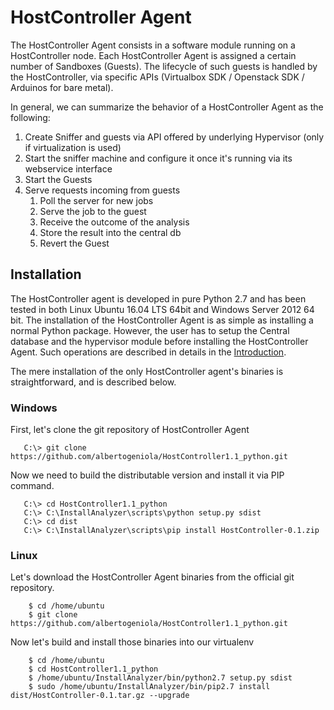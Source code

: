 # HostController Agent

The HostController Agent consists in a software module running on a HostController node.
Each HostController Agent is assigned a certain number of Sandboxes (Guests). The lifecycle of such guests is handled by the HostController, via specific APIs (Virtualbox SDK / Openstack SDK / Arduinos for bare metal).

In general, we can summarize the behavior of a HostController Agent as the following:

 1. Create Sniffer and guests via API offered by underlying Hypervisor (only if virtualization is used)
 1. Start the sniffer machine and configure it once it's running via its webservice interface
 1. Start the Guests
 1. Serve requests incoming from guests
    1. Poll the server for new jobs
    1. Serve the job to the guest
    1. Receive the outcome of the analysis
    1. Store the result into the central db
    1. Revert the Guest

## Installation
The HostController agent is developed in pure Python 2.7 and has been tested in both Linux Ubuntu 16.04 LTS 64bit and Windows Server 2012 64 bit.
The installation of the HostController Agent is as simple as installing a normal Python package. However, the user has to setup the Central database and the hypervisor module before installing the HostController Agent. Such operations are described in details in the [Introduction](https://bitbucket.org/albertogeniola/thething/overview).

The mere installation of the only HostController agent's binaries is straightforward, and is described below.

### Windows
First, let's clone the git repository of HostController Agent

```
   C:\> git clone https://github.com/albertogeniola/HostController1.1_python.git
```

Now we need to build the distributable version and install it via PIP command.
```
   C:\> cd HostController1.1_python
   C:\> C:\InstallAnalyzer\scripts\python setup.py sdist
   C:\> cd dist
   C:\> C:\InstallAnalyzer\scripts\pip install HostController-0.1.zip
```


### Linux
Let's download the HostController Agent binaries from the official git repository.

```
    $ cd /home/ubuntu
    $ git clone https://github.com/albertogeniola/HostController1.1_python.git
```

Now let's build and install those binaries into our virtualenv
```
    $ cd /home/ubuntu
    $ cd HostController1.1_python
    $ /home/ubuntu/InstallAnalyzer/bin/python2.7 setup.py sdist
    $ sudo /home/ubuntu/InstallAnalyzer/bin/pip2.7 install dist/HostController-0.1.tar.gz --upgrade
```
